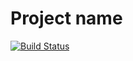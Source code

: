 # Project name

[![Build Status](https://github.com/AlexanderAM/Module2_tdd/actions/workflows/checks.yml/badge.svg)](https://github.com/AlexanderAM/Module2_tdd/actions/workflows/checks.yml)